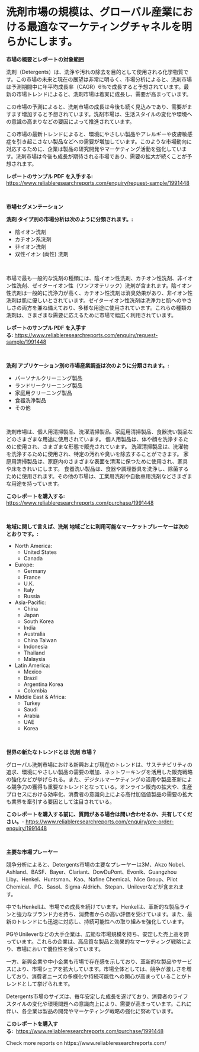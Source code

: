 <p><h1>洗剤市場の規模は、グローバル産業における最適なマーケティングチャネルを明らかにします。</h1></p><p><strong>市場の概要とレポートの対象範囲</strong></p>
<p><p>洗剤（Detergents）は、洗浄や汚れの除去を目的として使用される化学物質です。この市場の未来と現在の展望は非常に明るく、市場分析によると、洗剤市場は予測期間中に年平均成長率（CAGR）6％で成長すると予想されています。最新の市場トレンドによると、洗剤市場は着実に成長し、需要が高まっています。</p><p>この市場の予測によると、洗剤市場の成長は今後も続く見込みであり、需要がますます増加すると予想されています。洗剤市場は、生活スタイルの変化や環境への意識の高まりなどの要因によって推進されています。</p><p>この市場の最新トレンドによると、環境にやさしい製品やアレルギーや皮膚敏感症を引き起こさない製品などへの需要が増加しています。このような市場動向に対応するために、企業は製品の研究開発やマーケティング活動を強化しています。洗剤市場は今後も成長が期待される市場であり、需要の拡大が続くことが予想されます。</p></p>
<p><strong>レポートのサンプル PDF を入手する:</strong> <a href="https://www.reliableresearchreports.com/enquiry/request-sample/1991448">https://www.reliableresearchreports.com/enquiry/request-sample/1991448</a></p>
<p>&nbsp;</p>
<p><strong>市場セグメンテーション</strong></p>
<p><strong>洗剤 タイプ別の市場分析は次のように分類されます。:</strong></p>
<p><ul><li>陰イオン洗剤</li><li>カチオン系洗剤</li><li>非イオン洗剤</li><li>双性イオン (両性) 洗剤</li></ul></p>
<p>&nbsp;</p>
<p><p>市場で最も一般的な洗剤の種類には、陰イオン性洗剤、カチオン性洗剤、非イオン性洗剤、ゼイターイオン性（ワンフオテリック）洗剤が含まれます。陰イオン性洗剤は一般的に洗浄力が高く、カチオン性洗剤は消臭効果があり、非イオン性洗剤は肌に優しいとされています。ゼイターイオン性洗剤は洗浄力と肌へのやさしさの両方を兼ね備えており、多様な用途に使用されています。これらの種類の洗剤は、さまざまな需要に応えるために市場で幅広く利用されています。</p></p>
<p><strong>レポートのサンプル PDF を入手する:</strong>&nbsp;<a href="https://www.reliableresearchreports.com/enquiry/request-sample/1991448">https://www.reliableresearchreports.com/enquiry/request-sample/1991448</a></p>
<p>&nbsp;</p>
<p><strong> 洗剤 アプリケーション別の市場産業調査は次のように分類されます。:</strong></p>
<p><ul><li>パーソナルクリーニング製品</li><li>ランドリークリーニング製品</li><li>家庭用クリーニング製品</li><li>食器洗浄製品</li><li>その他</li></ul></p>
<p>&nbsp;</p>
<p><p>洗剤市場は、個人用清掃製品、洗濯清掃製品、家庭用清掃製品、食器洗い製品などのさまざまな用途に使用されています。 個人用製品は、体や顔を洗浄するために使用され、さまざまな形態で販売されています。 洗濯清掃製品は、洗濯物を洗浄するために使用され、特定の汚れや臭いを除去することができます。 家庭用清掃製品は、家庭内のさまざまな表面を清潔に保つために使用され、家具や床をきれいにします。 食器洗い製品は、食器や調理器具を洗浄し、除菌するために使用されます。その他の市場は、工業用洗剤や自動車用洗剤などさまざまな用途を持っています。</p></p>
<p><strong>このレポートを購入する:</strong>&nbsp; <a href="https://www.reliableresearchreports.com/purchase/1991448">https://www.reliableresearchreports.com/purchase/1991448</a></p>
<p>&nbsp;</p>
<p><strong>地域に関して言えば、洗剤 地域ごとに利用可能なマーケットプレーヤーは次のとおりです。:</strong></p>
<p><ul>
    <li>
        North America:
        <ul>
            <li>United States</li>
            <li>Canada</li>
        </ul>
    </li>
    <li>
        Europe:
        <ul>
            <li>Germany</li>
            <li>France</li>
            <li>U.K.</li>
            <li>Italy</li>
            <li>Russia</li>
        </ul>
    </li>
    <li>
        Asia-Pacific:
        <ul>
            <li>China</li>
            <li>Japan</li>
            <li>South Korea</li>
            <li>India</li>
            <li>Australia</li>
            <li>China Taiwan</li>
            <li>Indonesia</li>
            <li>Thailand</li>
            <li>Malaysia</li>
        </ul>
    </li>
    <li>
        Latin America:
        <ul>
            <li>Mexico</li>
            <li>Brazil</li>
            <li>Argentina Korea</li>
            <li>Colombia</li>
        </ul>
    </li>
    <li>
        Middle East & Africa:
        <ul>
            <li>Turkey</li>
            <li>Saudi</li>
            <li>Arabia</li>
            <li>UAE</li>
            <li>Korea</li>
        </ul>
    </li>
    </ul></p>
<p>&nbsp;</p>
<p><strong>世界の新たなトレンドとは 洗剤 市場？</strong></p>
<p><p>グローバル洗剤市場における新興および現在のトレンドは、サステナビリティの追求、環境にやさしい製品の需要の増加、ネットワーキングを活用した販売戦略の強化などが挙げられる。また、デジタルマーケティングの活用や製品革新による競争力の獲得も重要なトレンドとなっている。オンライン販売の拡大や、生産プロセスにおける効率化、消費者の意識向上による高付加価値製品の需要の拡大も業界を牽引する要因として注目されている。</p></p>
<p><strong>このレポートを購入する前に、質問がある場合は問い合わせるか、共有してください。</strong>- <a href="https://www.reliableresearchreports.com/enquiry/pre-order-enquiry/1991448">https://www.reliableresearchreports.com/enquiry/pre-order-enquiry/1991448</a></p>
<p>&nbsp;</p>
<p><strong>主要な市場プレーヤー</strong></p>
<p><p>競争分析によると、Detergents市場の主要なプレーヤーは3M、Akzo Nobel、Ashland、BASF、Bayer、Clariant、DowDuPont、Evonik、Guangzhou Liby、Henkel、Huntsman、Kao、Nafine Chemical、Nice Group、Pilot Chemical、PG、Sasol、Sigma-Aldrich、Stepan、Unileverなどが含まれます。</p><p>中でもHenkelは、市場での成長を続けています。Henkelは、革新的な製品ラインと強力なブランド力を持ち、消費者からの高い評価を受けています。また、最新のトレンドにも迅速に対応し、持続可能性への取り組みを強化しています。</p><p>PGやUnileverなどの大手企業は、広範な市場規模を持ち、安定した売上高を誇っています。これらの企業は、高品質な製品と効果的なマーケティング戦略により、市場において優位性を保っています。</p><p>一方、新興企業や中小企業も市場で存在感を示しており、革新的な製品やサービスにより、市場シェアを拡大しています。市場全体としては、競争が激しさを増しており、消費者ニーズの多様化や持続可能性への関心が高まっていることがトレンドとして挙げられます。</p><p>Detergents市場のサイズは、毎年安定した成長を遂げており、消費者のライフスタイルの変化や環境問題への意識向上により、需要が高まっています。これに伴い、各企業は製品の開発やマーケティング戦略の強化に努めています。</p></p>
<p><strong>このレポートを購入する:</strong>&nbsp;&nbsp;<a href="https://www.reliableresearchreports.com/purchase/1991448">https://www.reliableresearchreports.com/purchase/1991448</a></p>
<p>Check more reports on https://www.reliableresearchreports.com/</p>